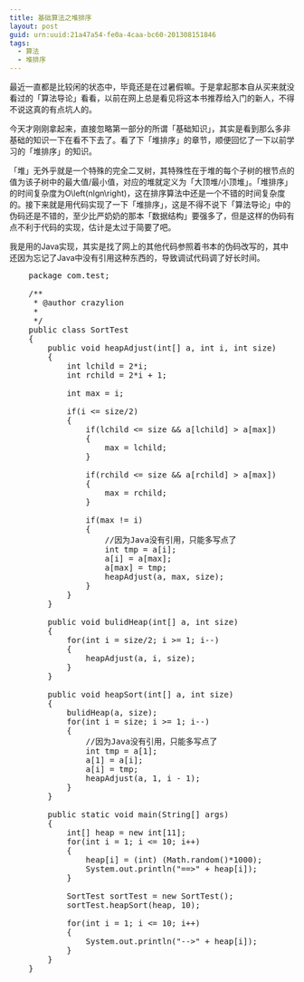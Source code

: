 ```yaml
---
title: 基础算法之堆排序
layout: post
guid: urn:uuid:21a47a54-fe0a-4caa-bc60-201308151846
tags:
  - 算法
  - 堆排序
---
```


最近一直都是比较闲的状态中，毕竟还是在过暑假嘛。于是拿起那本自从买来就没看过的「算法导论」看看，以前在网上总是看见将这本书推荐给入门的新人，不得不说这真的有点坑人的。

今天才刚刚拿起来，直接忽略第一部分的所谓「基础知识」，其实是看到那么多非基础的知识一下在看不下去了。看了下「堆排序」的章节，顺便回忆了一下以前学习的「堆排序」的知识。

「堆」无外乎就是一个特殊的完全二叉树，其特殊性在于堆的每个子树的根节点的值为该子树中的最大值/最小值，对应的堆就定义为「大顶堆/小顶堆」。「堆排序」的时间复杂度为O\left(nlgn\right)，这在排序算法中还是一个不错的时间复杂度的。接下来就是用代码实现了一下「堆排序」，这是不得不说下「算法导论」中的伪码还是不错的，至少比严奶奶的那本「数据结构」要强多了，但是这样的伪码有点不利于代码的实现，估计是太过于简要了吧。

我是用的Java实现，其实是找了网上的其他代码参照着书本的伪码改写的，其中还因为忘记了Java中没有引用这种东西的，导致调试代码调了好长时间。

<pre class="prettify">
	package com.test;	

	/**
	 * @author crazylion
	 *
	 */
	public class SortTest
	{
		public void heapAdjust(int[] a, int i, int size)
		{
			int lchild = 2*i;
			int rchild = 2*i + 1;
			
			int max = i;
			
			if(i <= size/2)
			{
				if(lchild <= size && a[lchild] > a[max])
				{
					max = lchild;
				}
				
				if(rchild <= size && a[rchild] > a[max])
				{
					max = rchild;
				}
				
				if(max != i)
				{
					//因为Java没有引用，只能多写点了
					int tmp = a[i];
					a[i] = a[max];
					a[max] = tmp;
					heapAdjust(a, max, size);
				}
			}
		}
		
		public void bulidHeap(int[] a, int size)
		{
			for(int i = size/2; i >= 1; i--)
			{
				heapAdjust(a, i, size);
			}
		}
		
		public void heapSort(int[] a, int size)
		{
			bulidHeap(a, size);
			for(int i = size; i >= 1; i--)
			{
				//因为Java没有引用，只能多写点了
				int tmp = a[1];
				a[1] = a[i];
				a[i] = tmp;
				heapAdjust(a, 1, i - 1);
			}
		}
		
		public static void main(String[] args)
		{
			int[] heap = new int[11];
			for(int i = 1; i <= 10; i++)
			{
				heap[i] = (int) (Math.random()*1000);
				System.out.println("==>" + heap[i]);
			}
			
			SortTest sortTest = new SortTest();
			sortTest.heapSort(heap, 10);
					
			for(int i = 1; i <= 10; i++)
			{
				System.out.println("-->" + heap[i]);
			}
		}
	}
</pre>